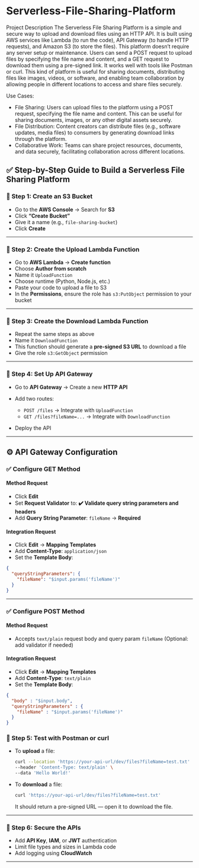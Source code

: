 # Serverless-File-Sharing-Platform

Project Description
The Serverless File Sharing Platform is a simple and secure way to upload and download files using an HTTP API. It is built using AWS services like Lambda (to run the code), API Gateway (to handle HTTP requests), and Amazon S3 (to store the files). This platform doesn’t require any server setup or maintenance. Users can send a POST request to upload files by specifying the file name and content, and a GET request to download them using a pre-signed link. It works well with tools like Postman or curl. This kind of platform is useful for sharing documents, distributing files like images, videos, or software, and enabling team collaboration by allowing people in different locations to access and share files securely.

Use Cases:

* File Sharing: Users can upload files to the platform using a POST request, specifying the file name and content. This can be useful for sharing documents, images, or any other digital assets securely.
* File Distribution: Content creators can distribute files (e.g., software updates, media files) to consumers by generating download links through the platform.
* Collaborative Work: Teams can share project resources, documents, and data securely, facilitating collaboration across different locations.


## ✅ Step-by-Step Guide to Build a Serverless File Sharing Platform

### 🔹 Step 1: Create an S3 Bucket

* Go to the **AWS Console** → Search for **S3**
* Click **“Create Bucket”**
* Give it a name (e.g., `file-sharing-bucket`)
* Click **Create**

---

### 🔹 Step 2: Create the Upload Lambda Function

* Go to **AWS Lambda** → **Create function**
* Choose **Author from scratch**
* Name it `UploadFunction`
* Choose runtime (Python, Node.js, etc.)
* Paste your code to upload a file to S3
* In the **Permissions**, ensure the role has `s3:PutObject` permission to your bucket

---

### 🔹 Step 3: Create the Download Lambda Function

* Repeat the same steps as above
* Name it `DownloadFunction`
* This function should generate a **pre-signed S3 URL** to download a file
* Give the role `s3:GetObject` permission

---

### 🔹 Step 4: Set Up API Gateway

* Go to **API Gateway** → Create a new **HTTP API**
* Add two routes:

  * `POST /files` → Integrate with `UploadFunction`
  * `GET /files?fileName=...` → Integrate with `DownloadFunction`
* Deploy the API

---

## ⚙️ API Gateway Configuration

### ✅ Configure **GET Method**

#### **Method Request**

* Click **Edit**
* Set **Request Validator** to:
  **✔️ Validate query string parameters and headers**
* Add **Query String Parameter**:
  `fileName` → **Required**

#### **Integration Request**

* Click **Edit** → **Mapping Templates**
* Add **Content-Type**: `application/json`
* Set the **Template Body**:

```json
{
  "queryStringParameters": {
    "fileName": "$input.params('fileName')"
  }
}
```

---

### ✅ Configure **POST Method**

#### **Method Request**

* Accepts `text/plain` request body and query param `fileName`
  (Optional: add validator if needed)

#### **Integration Request**

* Click **Edit** → **Mapping Templates**
* Add **Content-Type**: `text/plain`
* Set the **Template Body**:

```json
{
  "body" : "$input.body",
  "queryStringParameters" : {
    "fileName" : "$input.params('fileName')"
  }
}
```

### 🔹 Step 5: Test with Postman or curl

* To **upload** a file:

  ```bash
  curl --location 'https://your-api-url/dev/files?fileName=test.txt' \
  --header 'Content-Type: text/plain' \
  --data 'Hello World!'
  ```

* To **download** a file:

  ```bash
  curl 'https://your-api-url/dev/files?fileName=test.txt'
  ```

  It should return a pre-signed URL — open it to download the file.

---

### 🔹 Step 6: Secure the APIs 

* Add **API Key**, **IAM**, or **JWT** authentication
* Limit file types and sizes in Lambda code
* Add logging using **CloudWatch**

---




